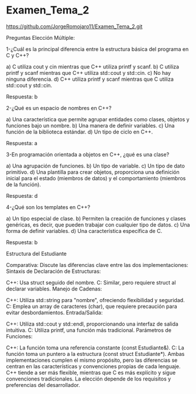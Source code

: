 # Examen_Tema_2

https://github.com/JorgeRomojaro11/Examen_Tema_2.git

Preguntas Elección Múltiple:

1-¿Cuál es la principal diferencia entre la estructura básica del programa en C y C++?

a) C utiliza cout y cin mientras que C++ utiliza printf y scanf.
b) C utiliza printf y scanf mientras que C++ utiliza std::cout y std::cin.
c) No hay ninguna diferencia.
d) C++ utiliza printf y scanf mientras que C utiliza std::cout y std::cin.

Respuesta: b

2-¿Qué es un espacio de nombres en C++?

a) Una característica que permite agrupar entidades como clases, objetos y funciones bajo un nombre.
b) Una manera de definir variables.
c) Una función de la biblioteca estándar.
d) Un tipo de ciclo en C++.

Respuesta: a

3-En programación orientada a objetos en C++, ¿qué es una clase?

a) Una agrupación de funciones.
b) Un tipo de variable.
c) Un tipo de dato primitivo.
d) Una plantilla para crear objetos, proporciona una definición inicial para el estado (miembros de datos) y el comportamiento (miembros de la función).

Respuesta: d

4-¿Qué son los templates en C++?

a) Un tipo especial de clase.
b) Permiten la creación de funciones y clases genéricas, es decir, que pueden trabajar con cualquier tipo de datos.
c) Una forma de definir variables.
d) Una característica específica de C.

Respuesta: b


Estructura del Estudiante

Comparativa:
Discute las diferencias clave entre las dos implementaciones:
Sintaxis de Declaración de Estructuras:

C++: Usa struct seguido del nombre.
C: Similar, pero requiere struct al declarar variables.
Manejo de Cadenas:

C++: Utiliza std::string para "nombre", ofreciendo flexibilidad y seguridad.
C: Emplea un array de caracteres (char), que requiere precaución para evitar desbordamientos.
Entrada/Salida:

C++: Utiliza std::cout y std::endl, proporcionando una interfaz de salida intuitiva.
C: Utiliza printf, una función más tradicional.
Parámetros de Funciones:

C++: La función toma una referencia constante (const Estudiante&).
C: La función toma un puntero a la estructura (const struct Estudiante*).
Ambas implementaciones cumplen el mismo propósito, pero las diferencias se centran en las características y convenciones propias de cada lenguaje. C++ tiende a ser más flexible, mientras que C es más explícito y sigue convenciones tradicionales. La elección depende de los requisitos y preferencias del desarrollador.

